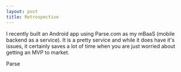 ```yaml
---
layout: post
title: Retrospective 
---
```


I recently built an Android app using Parse.com as my mBaaS (mobile backend as a service). It is a pretty service and while it does have it's issues, it certainly saves a lot of time when you are just worried about getting an MVP to market.

Parse 